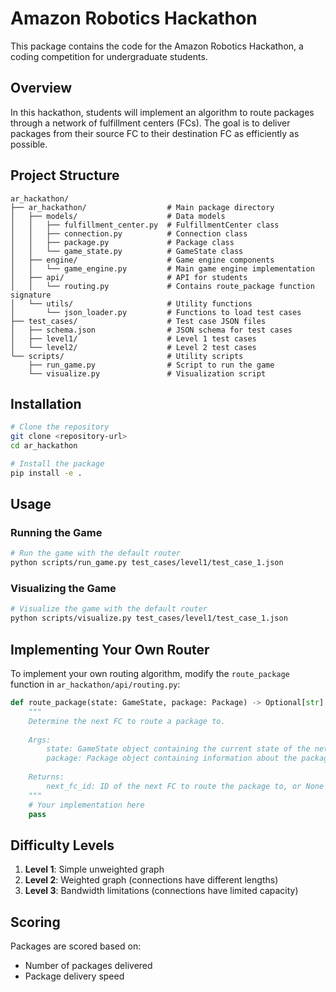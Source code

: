 # Amazon Robotics Hackathon

This package contains the code for the Amazon Robotics Hackathon, a coding competition for undergraduate students.

## Overview

In this hackathon, students will implement an algorithm to route packages through a network of fulfillment centers (FCs). The goal is to deliver packages from their source FC to their destination FC as efficiently as possible.

## Project Structure

```
ar_hackathon/
├── ar_hackathon/                  # Main package directory
│   ├── models/                    # Data models
│   │   ├── fulfillment_center.py  # FulfillmentCenter class
│   │   ├── connection.py          # Connection class
│   │   ├── package.py             # Package class
│   │   └── game_state.py          # GameState class
│   ├── engine/                    # Game engine components
│   │   └── game_engine.py         # Main game engine implementation
│   ├── api/                       # API for students
│   │   └── routing.py             # Contains route_package function signature
│   └── utils/                     # Utility functions
│       └── json_loader.py         # Functions to load test cases
├── test_cases/                    # Test case JSON files
│   ├── schema.json                # JSON schema for test cases
│   ├── level1/                    # Level 1 test cases
│   └── level2/                    # Level 2 test cases
└── scripts/                       # Utility scripts
    ├── run_game.py                # Script to run the game
    └── visualize.py               # Visualization script
```

## Installation

```bash
# Clone the repository
git clone <repository-url>
cd ar_hackathon

# Install the package
pip install -e .
```

## Usage

### Running the Game

```bash
# Run the game with the default router
python scripts/run_game.py test_cases/level1/test_case_1.json
```

### Visualizing the Game

```bash
# Visualize the game with the default router
python scripts/visualize.py test_cases/level1/test_case_1.json
```

## Implementing Your Own Router

To implement your own routing algorithm, modify the `route_package` function in `ar_hackathon/api/routing.py`:

```python
def route_package(state: GameState, package: Package) -> Optional[str]:
    """
    Determine the next FC to route a package to.
    
    Args:
        state: GameState object containing the current state of the network
        package: Package object containing information about the package
        
    Returns:
        next_fc_id: ID of the next FC to route the package to, or None to stay at current FC
    """
    # Your implementation here
    pass
```

## Difficulty Levels

1. **Level 1**: Simple unweighted graph
2. **Level 2**: Weighted graph (connections have different lengths)
4. **Level 3**: Bandwidth limitations (connections have limited capacity)

## Scoring

Packages are scored based on:
- Number of packages delivered
- Package delivery speed
